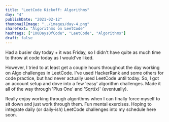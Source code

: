 ```yaml
---
title: "LeetCode Kickoff: Algorithms"
day: "4"
publishDate: "2021-02-12"
thumbnailImage: "../images/day-4.png"
shareText: "Algorithms on LeetCode"
hashtags: ["100DaysOfCode", "LeetCode", "Algorithms"]
draft: false
---
```


Had a busier day today + it was Friday, so I didn't have quite as much time to throw at code today as I would've liked.

However, I tried to at least get a couple hours throughout the day working on Algo challenges in LeetCode. I've used HackerRank and some others for code practice, but had never actually used LeetCode until today. So, I got an account setup and dove into a few 'easy' algorithm challenges. Made it all of the way through 'Plus One' and 'Sqrt(x)' (eventually).

Really enjoy working through algorithms when I can finally force myself to sit down and just work through them. Fun mental exercises. Hoping to integrate daily (or daily-ish) LeetCode challenges into my schedule here soon.
